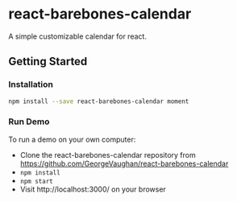 # react-barebones-calendar

A simple customizable calendar for react.

## Getting Started
### Installation

  ```sh
  npm install --save react-barebones-calendar moment
  ```

### Run Demo

To run a demo on your own computer:
* Clone the react-barebones-calendar repository from https://github.com/GeorgeVaughan/react-barebones-calendar
* `npm install`
* `npm start`
* Visit http://localhost:3000/ on your browser

